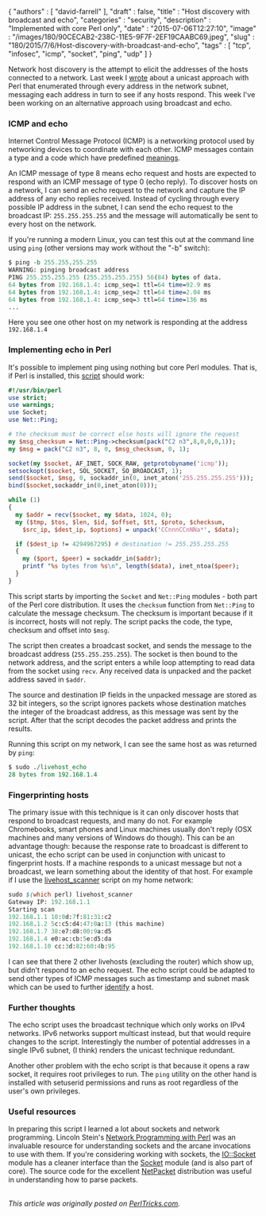 {
   "authors" : [
      "david-farrell"
   ],
   "draft" : false,
   "title" : "Host discovery with broadcast and echo",
   "categories" : "security",
   "description" : "Implemented with core Perl only",
   "date" : "2015-07-06T12:27:10",
   "image" : "/images/180/90CECAB2-238C-11E5-9F7F-2EF19CAABC69.jpeg",
   "slug" : "180/2015/7/6/Host-discovery-with-broadcast-and-echo",
   "tags" : [
      "tcp",
      "infosec",
      "icmp",
      "socket",
      "ping",
      "udp"
   ]
}


Network host discovery is the attempt to elicit the addresses of the hosts connected to a network. Last week I [wrote](http://perltricks.com/article/179/2015/7/1/Basic-network-hacking-with-Perl) about a unicast approach with Perl that enumerated through every address in the network subnet, messaging each address in turn to see if any hosts respond. This week I've been working on an alternative approach using broadcast and echo.

### ICMP and echo

Internet Control Message Protocol (ICMP) is a networking protocol used by networking devices to coordinate with each other. ICMP messages contain a type and a code which have predefined [meanings](https://en.wikipedia.org/wiki/Internet_Control_Message_Protocol#Control_messages).

An ICMP message of type 8 means echo request and hosts are expected to respond with an ICMP message of type 0 (echo reply). To discover hosts on a network, I can send an echo request to the network and capture the IP address of any echo replies received. Instead of cycling through every possible IP address in the subnet, I can send the echo request to the broadcast IP: `255.255.255.255` and the message will automatically be sent to every host on the network.

If you're running a modern Linux, you can test this out at the command line using `ping` (other versions may work without the "-b" switch):

```perl
$ ping -b 255.255.255.255
WARNING: pinging broadcast address
PING 255.255.255.255 (255.255.255.255) 56(84) bytes of data.
64 bytes from 192.168.1.4: icmp_seq=1 ttl=64 time=92.9 ms
64 bytes from 192.168.1.4: icmp_seq=2 ttl=64 time=2.04 ms
64 bytes from 192.168.1.4: icmp_seq=3 ttl=64 time=136 ms
...
```

Here you see one other host on my network is responding at the address `192.168.1.4`

### Implementing echo in Perl

It's possible to implement ping using nothing but core Perl modules. That is, if Perl is installed, this [script](https://github.com/dnmfarrell/Penetration-Testing-With-Perl/blob/master/livehost_echo) should work:

```perl
#!/usr/bin/perl
use strict;
use warnings;
use Socket;
use Net::Ping;

# the checksum must be correct else hosts will ignore the request
my $msg_checksum = Net::Ping->checksum(pack("C2 n3",8,0,0,0,1));
my $msg = pack("C2 n3", 8, 0, $msg_checksum, 0, 1);

socket(my $socket, AF_INET, SOCK_RAW, getprotobyname('icmp'));
setsockopt($socket, SOL_SOCKET, SO_BROADCAST, 1);
send($socket, $msg, 0, sockaddr_in(0, inet_aton('255.255.255.255')));
bind($socket,sockaddr_in(0,inet_aton(0)));

while (1)
{
  my $addr = recv($socket, my $data, 1024, 0);
  my ($tmp, $tos, $len, $id, $offset, $tt, $proto, $checksum,
    $src_ip, $dest_ip, $options) = unpack('CCnnnCCnNNa*', $data);

  if ($dest_ip != 4294967295) # destination != 255.255.255.255
  {
    my ($port, $peer) = sockaddr_in($addr);
    printf "%s bytes from %s\n", length($data), inet_ntoa($peer);
  }
}
```

This script starts by importing the `Socket` and `Net::Ping` modules - both part of the Perl core distribution. It uses the `checksum` function from `Net::Ping` to calculate the message checksum. The checksum is important because if it is incorrect, hosts will not reply. The script packs the code, the type, checksum and offset into `$msg`.

The script then creates a broadcast socket, and sends the message to the broadcast address (`255.255.255.255`). The socket is then bound to the network address, and the script enters a while loop attempting to read data from the socket using `recv`. Any received data is unpacked and the packet address saved in `$addr`.

The source and destination IP fields in the unpacked message are stored as 32 bit integers, so the script ignores packets whose destination matches the integer of the broadcast address, as this message was sent by the script. After that the script decodes the packet address and prints the results.

Running this script on my network, I can see the same host as was returned by `ping`:

```perl
$ sudo ./livehost_echo                                 
28 bytes from 192.168.1.4
```

### Fingerprinting hosts

The primary issue with this technique is it can only discover hosts that respond to broadcast requests, and many do not. For example Chromebooks, smart phones and Linux machines usually don't reply (OSX machines and many versions of Windows do though). This can be an advantage though: because the response rate to broadcast is different to unicast, the echo script can be used in conjunction with unicast to fingerprint hosts. If a machine responds to a unicast message but not a broadcast, we learn something about the identity of that host. For example if I use the [livehost\_scanner](https://github.com/dnmfarrell/Penetration-Testing-With-Perl/blob/master/livehost_scanner) script on my home network:

```perl
sudo $(which perl) livehost_scanner                                                                                                                  
Gateway IP: 192.168.1.1
Starting scan
192.168.1.1 10:0d:7f:81:31:c2
192.168.1.2 5c:c5:d4:47:0a:13 (this machine)
192.168.1.7 38:e7:d8:00:9a:d5
192.168.1.4 e0:ac:cb:5e:d5:da
192.168.1.10 cc:3d:82:60:4b:95
```

I can see that there 2 other livehosts (excluding the router) which show up, but didn't respond to an echo request. The echo script could be adapted to send other types of ICMP messages such as timestamp and subnet mask which can be used to further [identify](http://www.sans.org/security-resources/idfaq/icmp_misuse.php) a host.

### Further thoughts

The echo script uses the broadcast technique which only works on IPv4 networks. IPv6 networks support multicast instead, but that would require changes to the script. Interestingly the number of potential addresses in a single IPv6 subnet, (I think) renders the unicast technique redundant.

Another other problem with the echo script is that because it opens a raw socket, it requires root privileges to run. The `ping` utility on the other hand is installed with setuserid permissions and runs as root regardless of the user's own privileges.

### Useful resources

In preparing this script I learned a lot about sockets and network programming. Lincoln Stein's [Network Programming with Perl](http://www.amazon.com/Network-Programming-Perl-Lincoln-Stein/dp/0201615711/ref=la_B000APT5P6_1_1) was an invaluable resource for understanding sockets and the arcane invocations to use with them. If you're considering working with sockets, the [IO::Socket](https://metacpan.org/pod/IO::Socket) module has a cleaner interface than the [Socket](https://metacpan.org/pod/Socket) module (and is also part of core). The source code for the excellent [NetPacket](https://metacpan.org/pod/NetPacket) distribution was useful in understanding how to parse packets.

\
*This article was originally posted on [PerlTricks.com](http://perltricks.com).*
